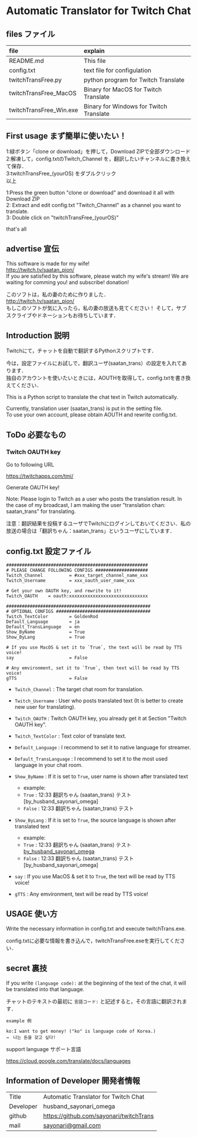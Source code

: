 # Automatic Translator for Twitch Chat

## files ファイル
|file|explain|
|:-|:-|
|README.md               |This file                                 |
|config.txt              |text file for configulation               |
|twitchTransFree.py      |python program for Twitch Translate       |
|twitchTransFree_MacOS   |Binary for MacOS for Twitch Translate     |
|twitchTransFree_Win.exe |Binary for Windows for Twitch Translate   |

## First usage まず簡単に使いたい！
1:緑ボタン「clone or download」を押して，Download ZIPで全部ダウンロード  
2:解凍して，config.txtのTwitch_Channel を，翻訳したいチャンネルに書き換えて保存．  
3:twitchTransFree_(yourOS) をダブルクリック  
以上  

1:Press the green button "clone or download" and download it all with Download ZIP  
2: Extract and edit config.txt "Twitch_Channel" as a channel you want to translate.  
3: Double click on "twitchTransFree_(yourOS)"  

that's all  

## advertise 宣伝
This software is made for my wife!  
http://twitch.tv/saatan_pion/  
If you are satisfied by this software,
please watch my wife's stream! 
We are waiting for comming you! and 
subscribe! donation!

このソフトは，私の妻のために作りました．  
http://twitch.tv/saatan_pion/  
もしこのソフトが気に入ったら，私の妻の放送も見てください！
そして，サブスクライブやドネーションもお待ちしています．


## Introduction 説明
Twitchにて，チャットを自動で翻訳するPythonスクリプトです．

今は，設定ファイルにお試しで，翻訳ユーザ(saatan_trans）の設定を入れてあります．  
独自のアカウントを使いたいときには，AOUTHを取得して，config.txtを書き換えてください．  

This is a Python script to translate the chat text in Twitch automatically.

Currently, translation user (saatan_trans) is put in the setting file.  
To use your own account, please obtain AOUTH and rewrite config.txt.  



## ToDo 必要なもの

### Twitch OAUTH key
Go to following URL

https://twitchapps.com/tmi/

Generate OAUTH key!

Note: Please login to Twitch as a user who posts the translation result. In the case of my broadcast, I am making the user "translation chan: saatan_trans" for translating.

注意：翻訳結果を投稿するユーザでTwitchにログインしておいてください．私の放送の場合は「翻訳ちゃん：saatan_trans」というユーザにしています．


## config.txt 設定ファイル
```
######################################################
# PLEASE CHANGE FOLLOWING CONFIGS ####################
Twitch_Channel          = #xxx_target_channel_name_xxx
Twitch_Username         = xxx_oauth_user_name_xxx

# Get your own OAUTH key, and rewrite to it!
Twitch_OAUTH    = oauth:xxxxxxxxxxxxxxxxxxxxxxxxxxxxxx

#######################################################
# OPTIONAL CONFIGS ####################################
Twitch_TextColor        = GoldenRod
Default_Language        = ja
Default_TransLanguage   = en
Show_ByName             = True
Show_ByLang             = True

# If you use MacOS & set it to `True`, the text will be read by TTS voice!
say                     = False

# Any emvironment, set it to `True`, then text will be read by TTS voice!
gTTS                    = False
```

- `Twitch_Channel` : The target chat room for translation.  
- `Twitch_Username` : User who posts translated text (It is better to create new user for translating).  
- `Twitch_OAUTH` : Twitch OAUTH key, you already get it at Section "Twitch OAUTH key".  

- `Twitch_TextColor` : Text color of translate text.  
- `Default_Language` : I recommend to set it to native language for streamer.  
- `Default_TransLanguage` : I recommend to set it to the most used language in your chat room.  
- `Show_ByName` : If it is set to `True`, user name is shown after translated text  
    - example:  
    - `True` : 12:33 翻訳ちゃん (saatan_trans) テスト [by_husband_sayonari_omega]
    - `False` : 12:33 翻訳ちゃん (saatan_trans) テスト 
- `Show_ByLang` : If it is set to `True`, the source language is shown after translated text  
    - example:  
    - `True` : 12:33 翻訳ちゃん (saatan_trans) テスト [by_husband_sayonari_omega](en)
    - `False` : 12:33 翻訳ちゃん (saatan_trans) テスト [by_husband_sayonari_omega] 
- `say` : If you use MacOS & set it to `True`, the text will be read by TTS voice!
- `gTTS` : Any emvironment, text will be read by TTS voice!

## USAGE 使い方
Write the necessary information in config.txt and execute twitchTrans.exe.

config.txtに必要な情報を書き込んで，twitchTransFree.exeを実行してください．

## secret 裏技
If you write `(language code):` at the beginning of the text of the chat, it will be translated into that language.

チャットのテキストの最初に `言語コード:` と記述すると，その言語に翻訳されます．
```
example 例

ko:I want to get money! ("ko" is language code of Korea.)
→　나는 돈을 갖고 싶다! 
```

support language サポート言語

https://cloud.google.com/translate/docs/languages

## Information of Developer 開発者情報

| | |
|:-|:-|
|Title       |Automatic Translator for Twitch Chat      |
|Developer   |husband_sayonari_omega                    |
|github      |https://github.com/sayonari/twitchTrans   |
|mail        |sayonari@gmail.com                        |
